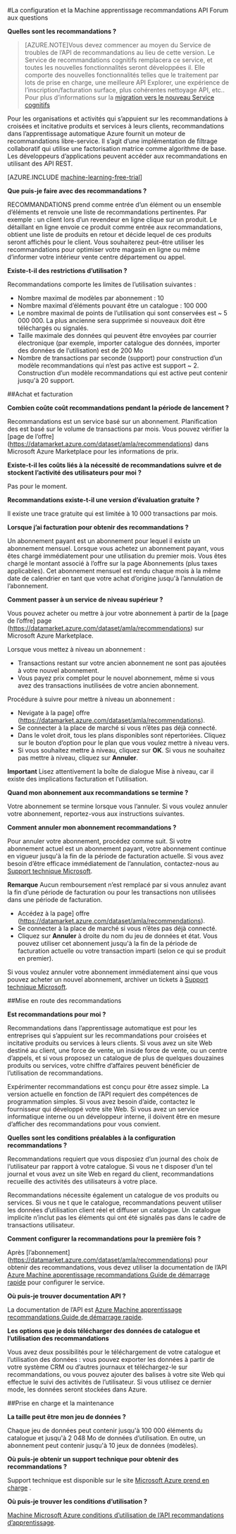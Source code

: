 <properties 
    pageTitle="Configurer et utiliser l’API de recommandations apprentissage Machine | Microsoft Azure" 
    description="API de recommandations Microsoft créées avec Azure Machine apprentissage Forum aux questions" 
    services="machine-learning" 
    documentationCenter="" 
    authors="LuisCabrer" 
    manager="jhubbard" 
    editor="cgronlun"/>

<tags 
    ms.service="machine-learning" 
    ms.workload="data-services" 
    ms.tgt_pltfrm="na" 
    ms.devlang="na" 
    ms.topic="article" 
    ms.date="09/08/2016" 
    ms.author="luisca"/> 

#<a name="setting-up-and-using-machine-learning-recommendations-api-faq"></a>La configuration et la Machine apprentissage recommandations API Forum aux questions


**Quelles sont les recommandations ?**

>[AZURE.NOTE]Vous devez commencer au moyen du Service de troubles de l’API de recommandations au lieu de cette version. Le Service de recommandations cognitifs remplacera ce service, et toutes les nouvelles fonctionnalités seront développées il. Elle comporte des nouvelles fonctionnalités telles que le traitement par lots de prise en charge, une meilleure API Explorer, une expérience de l’inscription/facturation surface, plus cohérentes nettoyage API, etc..
> Pour plus d’informations sur la [migration vers le nouveau Service cognitifs](http://aka.ms/recomigrate)

Pour les organisations et activités qui s’appuient sur les recommandations à croisées et incitative produits et services à leurs clients, recommandations dans l’apprentissage automatique Azure fournit un moteur de recommandations libre-service. Il s’agit d’une implémentation de filtrage collaboratif qui utilise une factorisation matrice comme algorithme de base. Les développeurs d’applications peuvent accéder aux recommandations en utilisant des API REST. 

[AZURE.INCLUDE [machine-learning-free-trial](../../includes/machine-learning-free-trial.md)]

**Que puis-je faire avec des recommandations ?**

RECOMMANDATIONS prend comme entrée d’un élément ou un ensemble d’éléments et renvoie une liste de recommandations pertinentes. Par exemple : un client lors d’un revendeur en ligne clique sur un produit. Le détaillant en ligne envoie ce produit comme entrée aux recommandations, obtient une liste de produits en retour et décide lequel de ces produits seront affichés pour le client. Vous souhaiterez peut-être utiliser les recommandations pour optimiser votre magasin en ligne ou même d’informer votre intérieur vente centre département ou appel.

**Existe-t-il des restrictions d’utilisation ?**

Recommandations comporte les limites de l’utilisation suivantes :
* Nombre maximal de modèles par abonnement : 10
* Nombre maximal d’éléments pouvant être un catalogue : 100 000
* Le nombre maximal de points de l’utilisation qui sont conservées est ~ 5 000 000. La plus ancienne sera supprimée si nouveaux doit être téléchargés ou signalés.
* Taille maximale des données qui peuvent être envoyées par courrier électronique (par exemple, importer catalogue des données, importer des données de l’utilisation) est de 200 Mo
* Nombre de transactions par seconde (support) pour construction d’un modèle recommandations qui n’est pas active est support ~ 2. Construction d’un modèle recommandations qui est active peut contenir jusqu'à 20 support.

##<a name="purchase-and-billing"></a>Achat et facturation 


**Combien coûte coût recommandations pendant la période de lancement ?**

Recommandations est un service basé sur un abonnement. Planification des est basé sur le volume de transactions par mois. Vous pouvez vérifier la [page de l’offre] (https://datamarket.azure.com/dataset/amla/recommendations) dans Microsoft Azure Marketplace pour les informations de prix.

**Existe-t-il les coûts liés à la nécessité de recommandations suivre et de stockent l’activité des utilisateurs pour moi ?**

Pas pour le moment.

**Recommandations existe-t-il une version d’évaluation gratuite ?**

Il existe une trace gratuite qui est limitée à 10 000 transactions par mois.

**Lorsque j’ai facturation pour obtenir des recommandations ?**

Un abonnement payant est un abonnement pour lequel il existe un abonnement mensuel. Lorsque vous achetez un abonnement payant, vous êtes chargé immédiatement pour une utilisation du premier mois. Vous êtes chargé le montant associé à l’offre sur la page Abonnements (plus taxes applicables). Cet abonnement mensuel est rendu chaque mois à la même date de calendrier en tant que votre achat d’origine jusqu'à l’annulation de l’abonnement. 

**Comment passer à un service de niveau supérieur ?**

Vous pouvez acheter ou mettre à jour votre abonnement à partir de la [page de l’offre] page (https://datamarket.azure.com/dataset/amla/recommendations) sur Microsoft Azure Marketplace.

Lorsque vous mettez à niveau un abonnement :

* Transactions restant sur votre ancien abonnement ne sont pas ajoutées à votre nouvel abonnement. 
* Vous payez prix complet pour le nouvel abonnement, même si vous avez des transactions inutilisées de votre ancien abonnement.

Procédure à suivre pour mettre à niveau un abonnement :

* Nevigate à la page] offre (https://datamarket.azure.com/dataset/amla/recommendations).
* Se connecter à la place de marché si vous n’êtes pas déjà connecté.
* Dans le volet droit, tous les plans disponibles sont répertoriées. Cliquez sur le bouton d’option pour le plan que vous voulez mettre à niveau vers.
* Si vous souhaitez mettre à niveau, cliquez sur **OK**. Si vous ne souhaitez pas mettre à niveau, cliquez sur **Annuler**.

**Important** Lisez attentivement la boîte de dialogue Mise à niveau, car il existe des implications facturation et l’utilisation.

**Quand mon abonnement aux recommandations se termine ?**

Votre abonnement se termine lorsque vous l’annuler. Si vous voulez annuler votre abonnement, reportez-vous aux instructions suivantes.

**Comment annuler mon abonnement recommandations ?**

Pour annuler votre abonnement, procédez comme suit. Si votre abonnement actuel est un abonnement payant, votre abonnement continue en vigueur jusqu'à la fin de la période de facturation actuelle. Si vous avez besoin d’être efficace immédiatement de l’annulation, contactez-nous au [Support technique Microsoft](https://support.microsoft.com/oas/default.aspx?gprid=17024&st=1&wfxredirect=1&sd=gn).

**Remarque** Aucun remboursement n’est remplacé par si vous annulez avant la fin d’une période de facturation ou pour les transactions non utilisées dans une période de facturation.

* Accédez à la page] offre (https://datamarket.azure.com/dataset/amla/recommendations).
* Se connecter à la place de marché si vous n’êtes pas déjà connecté.
* Cliquez sur **Annuler** à droite du nom du jeu de données et état. Vous pouvez utiliser cet abonnement jusqu'à la fin de la période de facturation actuelle ou votre transaction imparti (selon ce qui se produit en premier).

Si vous voulez annuler votre abonnement immédiatement ainsi que vous pouvez acheter un nouvel abonnement, archiver un tickets à [Support technique Microsoft](https://support.microsoft.com/oas/default.aspx?gprid=17024&st=1&wfxredirect=1&sd=gn).

##<a name="getting-started-with-recommendations"></a>Mise en route des recommandations

**Est recommandations pour moi ?** 

Recommandations dans l’apprentissage automatique est pour les entreprises qui s’appuient sur les recommandations pour croisées et incitative produits ou services à leurs clients. Si vous avez un site Web destiné au client, une force de vente, un inside force de vente, ou un centre d’appels, et si vous proposez un catalogue de plus de quelques douzaines produits ou services, votre chiffre d’affaires peuvent bénéficier de l’utilisation de recommandations. 

Expérimenter recommandations est conçu pour être assez simple. La version actuelle en fonction de l’API requiert des compétences de programmation simples. Si vous avez besoin d’aide, contactez le fournisseur qui développé votre site Web. Si vous avez un service informatique interne ou un développeur interne, il doivent être en mesure d’afficher des recommandations pour vous convient. 

**Quelles sont les conditions préalables à la configuration recommandations ?**

Recommandations requiert que vous disposiez d’un journal des choix de l’utilisateur par rapport à votre catalogue. Si vous ne t disposer d’un tel journal et vous avez un site Web en regard du client, recommandations recueille des activités des utilisateurs à votre place. 

Recommandations nécessite également un catalogue de vos produits ou services. Si vous ne t que le catalogue, recommandations peuvent utiliser les données d’utilisation client réel et diffuser un catalogue. Un catalogue implicite n’inclut pas les éléments qui ont été signalés pas dans le cadre de transactions utilisateur.

**Comment configurer la recommandations pour la première fois ?**

Après [l’abonnement] (https://datamarket.azure.com/dataset/amla/recommendations) pour obtenir des recommandations, vous devez utiliser la documentation de l’API [Azure Machine apprentissage recommandations Guide de démarrage rapide](machine-learning-recommendation-api-quick-start-guide.md) pour configurer le service.

**Où puis-je trouver documentation API ?** 

La documentation de l’API est [Azure Machine apprentissage recommandations Guide de démarrage rapide](machine-learning-recommendation-api-quick-start-guide.md).

**Les options que je dois télécharger des données de catalogue et l’utilisation des recommandations**

Vous avez deux possibilités pour le téléchargement de votre catalogue et l’utilisation des données : vous pouvez exporter les données à partir de votre système CRM ou d’autres journaux et téléchargez-le sur recommandations, ou vous pouvez ajouter des balises à votre site Web qui effectue le suivi des activités de l’utilisateur. Si vous utilisez ce dernier mode, les données seront stockées dans Azure.

##<a name="maintenance-and-support"></a>Prise en charge et la maintenance

**La taille peut être mon jeu de données ?**

Chaque jeu de données peut contenir jusqu'à 100 000 éléments du catalogue et jusqu'à 2 048 Mo de données d’utilisation.
En outre, un abonnement peut contenir jusqu'à 10 jeux de données (modèles).

**Où puis-je obtenir un support technique pour obtenir des recommandations ?**

Support technique est disponible sur le site [Microsoft Azure prend en charge](https://social.msdn.microsoft.com/forums/azure/home?forum=MachineLearning) .

**Où puis-je trouver les conditions d’utilisation ?**

[Machine Microsoft Azure conditions d’utilisation de l’API recommandations d’apprentissage](https://datamarket.azure.com/dataset/amla/recommendations#terms).



 
